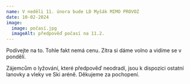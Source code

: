 ```yaml
---
name: V neděli 11. února bude LD Myšák MIMO PROVOZ
date: 10-02-2024
image:
  image: počasí.jpg
  imageAlt: předpověď počasí na 11.2.
---
```

Podívejte na to. Tohle fakt nemá cenu. Zítra si dáme volno a vidíme se v pondělí. 

Zájemcům o lyžování, které předpověď neodradí, jsou k dispozici ostatní lanovky a vleky ve Ski aréně. Děkujeme za pochopení.
